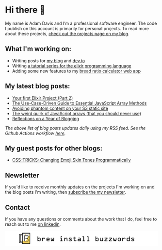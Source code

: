<link rel="canonical" href="https://www.brewinstallbuzzwords.com/about/" />

# Hi there 👋

My name is Adam Davis and I’m a professional software engineer. The code I publish on this account is primarily for personal projects. To read more about these projects, [check out the projects page on my blog](https://www.brewinstallbuzzwords.com/projects/).

## What I'm working on:
* Writing posts for [my blog](https://www.brewinstallbuzzwords.com) and [dev.to](https://dev.to/brewinstallbuzzwords)
* Writing [a tutorial series for the elixir programming language](https://www.brewinstallbuzzwords.com/posts/elixir-hands-on-tutorial-pt-00/)
* Adding some new features to my [bread ratio calculator web app](https://breadratiocalculator.com)

## My latest blog posts:
<!-- BLOGPOSTS:START -->
- [Your first Elixir Project (Part 2)](https://www.brewinstallbuzzwords.com/posts/elixir-hands-on-tutorial-pt-02/)
- [The Use-Case-Driven Guide to Essential JavaScript Array Methods](https://www.brewinstallbuzzwords.com/posts/use-case-driven-array-methods/)
- [Avoiding phantom content on your S3 static site](https://www.brewinstallbuzzwords.com/posts/s3-phantom-content/)
- [The weird quirk of JavaScript arrays (that you should never use)](https://www.brewinstallbuzzwords.com/posts/js-arrays-are-objects/)
- [Reflections on a Year of Blogging](https://www.brewinstallbuzzwords.com/posts/reflections-on-a-year-of-blogging/)
<!-- BLOGPOSTS:END -->

*The above list of blog posts updates daily using my RSS feed. See the Github Actions workflow [here](https://github.com/brew-install-buzzwords/brew-install-buzzwords/blob/master/.github/workflows/blogposts.yml).*

## My guest posts for other blogs:

- [CSS-TRICKS: Changing Emoji Skin Tones Programmatically](https://css-tricks.com/changing-emoji-skin-tones-programmatically/)

## Newsletter

If you'd like to receive monthly updates on the projects I'm working on and the blog posts I'm writing, then [subscribe the my newsletter](https://mailchi.mp/89dc077154c7/brewinstallbuzzwords).

## Contact

If you have any questions or comments about the work that I do, feel free to reach out to me [on linkedin](https://www.linkedin.com/in/agdavis5/).

![Post Banner](https://github.com/brew-install-buzzwords/brew-install-buzzwords/blob/master/post_banner_white-01.png)
